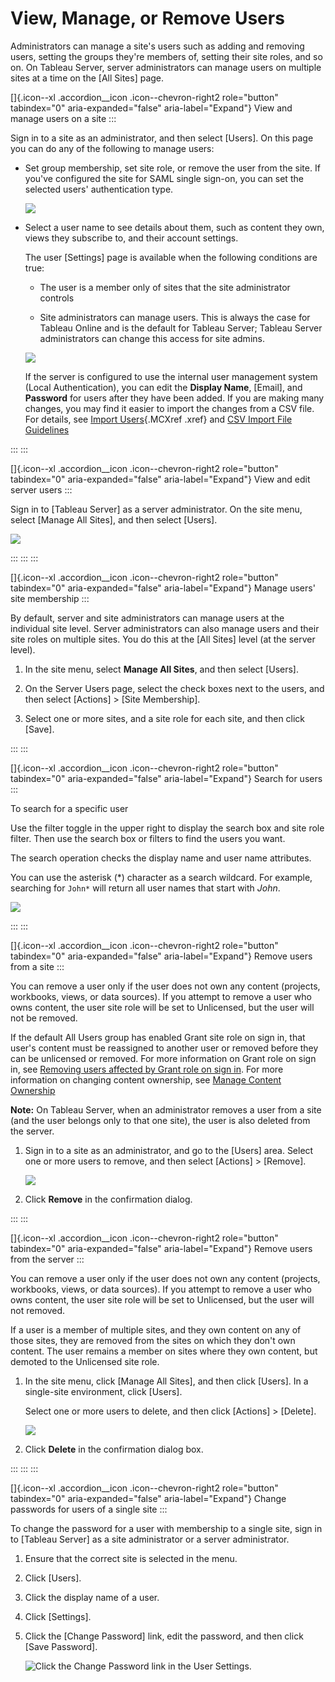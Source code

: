 

View, Manage, or Remove Users
=============================
Administrators can manage a site's users such as adding and removing
users, setting the groups they're members of, setting their site roles,
and so on. On Tableau Server, server administrators can manage users on
multiple sites at a time on the [All Sites] page.

<div>



[]{.icon--xl .accordion__icon .icon--chevron-right2 role="button"
tabindex="0" aria-expanded="false" aria-label="Expand"} View and manage
users on a site
:::


<div>

Sign in to a site as an administrator, and then select
[Users]. On this page you can do any of the following to
manage users:

-   Set group membership, set site role, or remove the user from the
    site. If you've configured the site for SAML single sign-on, you can
    set the selected users' authentication type.

    ![](./images/user_site_view_settings.png)

-   Select a user name to see details about them, such as content they
    own, views they subscribe to, and their account settings.

    The user [Settings] page is available when the following
    conditions are true:

    -   The user is a member only of sites that the site administrator
        controls

    -   Site administrators can manage users. This is always the case
        for Tableau Online and is the default for Tableau Server;
        Tableau Server administrators can change this access for site
        admins.

    ![](./images/user_site_view_settings2.png)

    If the server is configured to use the internal user management
    system (Local Authentication), you can edit the **Display Name**,
    [Email], and **Password** for users after they have been
    added. If you are making many changes, you may find it easier to
    import the changes from a CSV file. For details, see [Import
    Users](https://help.tableau.com/current/server/en-us/users_import.htm){.MCXref
    .xref} and [CSV Import File
    Guidelines](https://help.tableau.com/current/server/en-us/csvguidelines.htm)

</div>
:::
:::

</div>




[]{.icon--xl .accordion__icon .icon--chevron-right2 role="button"
tabindex="0" aria-expanded="false" aria-label="Expand"} View and edit
server users
:::


<div>

Sign in to [Tableau Server] as a server
administrator. On the site menu, select [Manage All Sites],
and then select [Users].

![](./images/user_srvr_view_settings1.png)

</div>
:::
:::
:::



[]{.icon--xl .accordion__icon .icon--chevron-right2 role="button"
tabindex="0" aria-expanded="false" aria-label="Expand"} Manage users'
site membership
:::


<div>

By default, server and site administrators can manage users at the
individual site level. Server administrators can also manage users and
their site roles on multiple sites. You do this at the [All
Sites] level (at the server level).

1.  In the site menu, select **Manage All Sites**, and then select
    [Users].

2.  On the Server Users page, select the check boxes next to the users,
    and then select [Actions] \> [Site
    Membership].

3.  Select one or more sites, and a site role for each site, and then
    click [Save].

</div>
:::
:::

<div>



[]{.icon--xl .accordion__icon .icon--chevron-right2 role="button"
tabindex="0" aria-expanded="false" aria-label="Expand"} Search for users
:::


<div>

To search for a specific user

Use the filter toggle in the upper right to display the search box and
site role filter. Then use the search box or filters to find the users
you want.

The search operation checks the display name and user name attributes.

You can use the asterisk (\*) character as a search wildcard. For
example, searching for `John*` will return all user names that start
with *John*.

![](./images/user_view_search.png)

</div>
:::
:::

</div>

<div>



[]{.icon--xl .accordion__icon .icon--chevron-right2 role="button"
tabindex="0" aria-expanded="false" aria-label="Expand"} Remove users
from a site
:::


<div>

You can remove a user only if the user does not own any content
(projects, workbooks, views, or data sources). If you attempt to remove
a user who owns content, the user site role will be set to Unlicensed,
but the user will not be removed.

If the default All Users group has enabled Grant site role on sign in,
that user\'s content must be reassigned to another user or removed
before they can be unlicensed or removed. For more information on Grant
role on sign in, see [Removing users affected by Grant role on sign
in](https://help.tableau.com/current/server/en-us/grant_role.htm#remove). For more information on changing content ownership, see [Manage
Content
Ownership](https://help.tableau.com/current/server/en-us/owner.htm)

**Note:** On Tableau Server, when an administrator removes a user from a
site (and the user belongs only to that one site), the user is also
deleted from the server.

1.  Sign in to a site as an administrator, and go to the
    [Users] area. Select one or more users to remove, and
    then select [Actions] \> [Remove].

    ![](./images/user_site_remove.png)

2.  Click **Remove** in the confirmation dialog.

</div>
:::
:::

</div>




[]{.icon--xl .accordion__icon .icon--chevron-right2 role="button"
tabindex="0" aria-expanded="false" aria-label="Expand"} Remove users
from the server
:::


<div>

You can remove a user only if the user does not own any content
(projects, workbooks, views, or data sources). If you attempt to remove
a user who owns content, the user site role will be set to Unlicensed,
but the user will not removed.

If a user is a member of multiple sites, and they own content on any of
those sites, they are removed from the sites on which they don't own
content. The user remains a member on sites where they own content, but
demoted to the Unlicensed site role.

1.  In the site menu, click [Manage All Sites], and then
    click [Users]. In a single-site environment, click
    [Users].

    Select one or more users to delete, and then click
    [Actions] \> [Delete].

    ![](./images/user_srvr_delete.png)

2.  Click **Delete** in the confirmation dialog box.

</div>
:::
:::
:::




[]{.icon--xl .accordion__icon .icon--chevron-right2 role="button"
tabindex="0" aria-expanded="false" aria-label="Expand"} Change passwords
for users of a single site
:::


<div>

To change the password for a user with membership to a single site, sign
in to [Tableau Server] as a site administrator or
a server administrator.

1.  Ensure that the correct site is selected in the menu.

2.  Click [Users].

3.  Click the display name of a user.

4.  Click [Settings].

5.  Click the [Change Password] link, edit the password, and
    then click [Save Password].

    ![Click the Change Password link in the User
    Settings.](./View,%20Manage,%20or%20Remove%20Users%20-%20Tableau_files/users_change_password.png)

